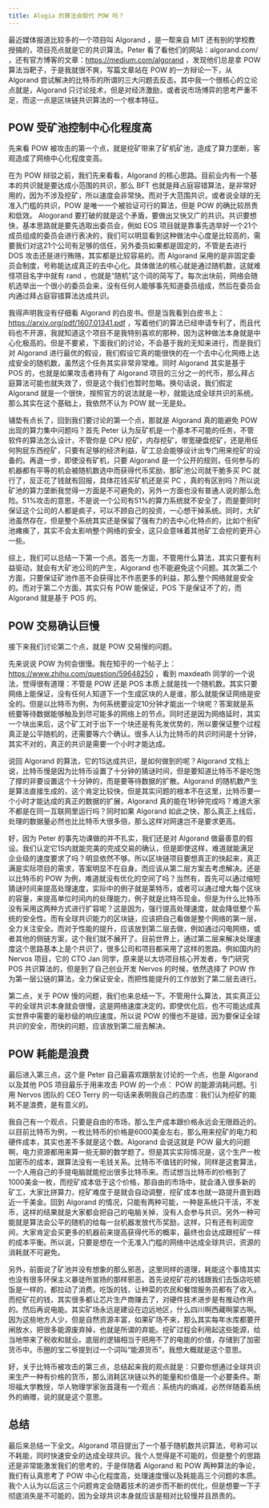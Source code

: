 ```yaml
---
title: Alogia 的算法会取代 POW 吗？
---
```


最近媒体报道比较多的一个项目叫 Algorand ，是一帮来自 MIT 还有别的学校教授搞的，项目亮点就是它的共识算法。Peter 看了看他们的网站：algorand.com/ ，还有官方博客的文章：https://medium.com/algorand ，发现他们总是拿 POW 算法当靶子，于是我就很不爽，写篇文章站在 POW 的一方辩论一下，从 Algorand 尝试解决的比特币的所谓的三大问题去反击。其中我一个很核心的立论点就是，Algorand 只讨论技术，但是对经济激励，或者说市场博弈的思考严重不足，而这一点是区块链共识算法的一个根本特征。

## POW 受矿池控制中心化程度高

先来看 POW 被攻击的第一个点，就是挖矿带来了矿机矿池，造成了算力垄断，客观造成了网络中心化程度变高。

在为 POW 辩驳之前，我们先来看看，Algorand 的核心思路。目前业内有一个基本的共识就是要达成小范围的共识，那么 BFT 也就是拜占庭容错算法，是非常好用的，因为不涉及挖矿，所以速度会非常快。而对于大范围共识，或者说全球的无准入门槛的共识，POW 是唯一一个被验证可行的算法，但是 POW 的确比较昂贵和低效。 Alogorand 要打破的就是这个矛盾，要做出又快又广的共识。共识要想快，基本思路就是要先选取出委员会，例如 EOS 项目就是靠事先选举好一个21个成员组成的委员会进行表决的，我们可以明显看到这种做法中心度是比较高的，需要我们对这21个公司有足够的信任，另外委员如果都是固定的，不管是去进行 DOS 攻击还是进行贿赂，其实都是比较容易的。而 Algorand 采用的是非固定委员会制度，号称能达成真正的去中心化。具体做法的核心就是通过随机数，这就难怪项目名字中就有 rand ，也就是“随机”这个词的简写了。每次出块前，网络会随机选举出一个很小的委员会来，没有任何人能够事先知道委员组成，然后在委员会内通过拜占庭容错算法达成共识。

我得声明我没有仔细看 Algorand 的白皮书。但是当我看到白皮书上：https://arxiv.org/pdf/1607.01341.pdf ，写着他们的算法已经申请专利了，而且代码也不开源，我就知道这个项目不是我特别喜欢的那种，因为这种做法本身就是中心化极高的。但是不要紧，下面我们的讨论，不会基于我的无知来进行，而是我们对 Algorand 进行最优的假设，我们假设它真的能很快的在一个去中心化网络上达成安全的随机数，虽然这个任务其实非常非常难。同时 Algorand 其实是基于 POS 的，也就是如果攻击者持有了 Algorand 项目的三分之一的代币，那么拜占庭算法可能也就失效了，但是这个我们也暂时忽略。换句话说，我们假定 Algorand 就是一个很快，按照官方的说法就是一秒，就能达成全球共识的系统。那么其实在这个基础上，我依然不认为 POW 就一无是处。

铺垫有点长了，回到我们要讨论的第一个点，那就是 Algorand 真的能避免 POW 出现的算力集中问题吗？首先 Peter 认为反矿机是一个基本不可能的任务，不管软件的算法怎么设计，不管你是 CPU 挖矿，内存挖矿，带宽硬盘挖矿，还是用任何狗屁东西挖矿，只要有足够的经济利益，矿工总会能够设计出专门用来挖矿的设备的。再退一步，即使没有矿机，只要 Algorand 是一个公开的规则，任何参与的机器都有平等的机会被随机数选中而获得代币奖励，那矿池公司就干脆多买 PC 就行了，反正花了钱就有回报，具体花钱买矿机还是买 PC ，真的有区别吗？所以说矿池的算力垄断我觉得一方面是不可避免的，另外一方面也没有普通人说的那么危险。51%攻击的意思，不是说一个公司有51%的算力系统就不安全了，而是要同时保证这个公司的人都是疯子，可以不顾自己的投资，一心想干掉系统。同时，大矿池虽然存在，但是整个系统其实还是保留了强有力的去中心化特点的，比如个别矿池瘫痪了，其实不会太影响整个网络的安全，这只会意味着其他矿工会挖的更开心一些。

综上，我们可以总结一下第一个点。首先一方面，不管用什么算法，其实只要有利益驱动，就会有大矿池公司的产生，Algorand 也不能避免这个问题。其次第二个方面，只要保证矿池作恶不会获得比不作恶更多的利益，那么整个网络就是安全的。而对于第二个方面，其实只有 POW 能保证，POS 下是保证不了的，而 Algorand 就是基于 POS 的。

## POW 交易确认巨慢

接下来我们讨论第二个点，就是 POW 交易慢的问题。

先来说说 POW 为何会很慢。我在知乎的一个帖子上：https://www.zhihu.com/question/59648250 ，看到 maxdeath 同学的一个说法，觉得很有道理：不管是 POW 还是 POS 本质上就是找一个随机数。其实只要网络上能保证，没有任何人知道下一个生成区块的人是谁，那么就能保证网络是安全的。但是以比特币为例，为何系统要设定10分钟才能出一个块呢？答案就是系统要等待数据能够触及到尽可能多的网络上的节点。同时还是因为网络延时，其实一个块出来后，这个矿工对于出下一个块还是有先发优势的，所以要保证整个过程真正是公平随机的，还需要等六个确认。很多人认为比特币的共识时间是十分钟，其实不对的，真正的共识是需要一个小时才能达成。

说回 Algorand 的算法，它的1S达成共识，是如何做到的呢？Algorand 文档上说，比特币慢是因为比特币设置了十分钟的猜谜时间，但是要知道比特币不是吃饱了撑的非要设置这个十分钟的，而是要等待数据的扩散。Algorand 的随机数产生是算法直接生成的，这个肯定比较快，但是其实问题的根本不在这里，比特币要一个小时才能达成的真正的数据的扩展，Algorand 真的能在1秒钟完成吗？难道大家不都是在同一互联网里运行吗？同时如果 Algorand 如此之快，那么真正上线后，处理的数据量必然也比比特币大很多倍，那么这样对网速岂不是要求更高。

好，因为 Peter 的事先功课做的并不扎实，我们还是对 Algorand 做最善意的假设。我们认定它1S内就能完美的完成交易的确认，但是即使这样，难道就能满足企业级的速度要求了吗？明显依然不够。所以区块链项目要想真正的快起来，真正满是实际项目的需求，答案明显不在自身。而应该从第二层方案去考虑解决。还是以比特币的 POW 为例，难道就没有优化的空间了吗？当然有，首先可以通过缩短猜谜时间来提高处理速度，实际中的例子就是莱特币，或者可以通过增大每个区块的容量，来提高单位时间内的处理能力，例子就是比特币现金。但是为什么比特币没有采用这两种方式进行扩容呢？这是因为，强行提高处理速度，就会降低整个系统的安全性。而有全球共识能力的区块链，应该把自己看做是整个网络的第一层，全力关注安全。而对于性能的提升，应该放到第二层去做，例如通过闪电网络，或者其他的侧链方案，这个我们就不展开了。目前世界上，通过第二层来解决处理速度这个思路基本上是个共识了，很多公司和项目都采用了这样的思路。例如国内的 Nervos 项目，它的 CTO Jan 同学，原来是以太坊项目核心开发者，专门研究 POS 共识算法的，但是到了自己创业开发 Nervos 的时候，依然选择了 POW 作为第一层公链的算法，全力保证安全，而把性能提升的工作放到了第二层去进行。

第二点，关于 POW 慢的问题，我们也来总结一下。不管用什么算法，其实真正公平的全球共识本身就会很慢，这是网络速度决定的。即使优化后，也不可能达成真实世界中需要的毫秒级的响应速度。所以说 POW 的慢也不是错，因为要保证全球共识的安全，而快的问题，应该放到第二层去解决。

## POW 耗能是浪费

最后进入第三点，这个是 Peter 自己最喜欢跟朋友讨论的一个点，也是 Algorand 以及其他 POS 项目最乐于用来攻击 POW 的一个点： POW 的能源消耗问题。引用 Nervos 团队的 CEO Terry 的一句话来表明我自己的态度：我们认为挖矿的能耗不是浪费，是有意义的。

我自己有一个观点，只要是自由的市场，那么生产成本跟价格永远会无限趋近的。以目前比特币为例，一枚比特币的价格是6000美金左右，那么用来挖矿的电力和硬件成本，其实也差不多就是这个数。Algorand 会说这就是 POW 最大的问题啊，电力资源都用来算一些无聊的数学题了。但是其实实际情况是，这个生产一枚加密币的成本，跟算法没有一毛钱关系。比特币不值钱的时候，同样是这套算法，一个人用自己的手提电脑就能挖出很多比特币来。而试想当比特币的价格到了1000美金一枚，而挖矿成本低于这个价格，那自由的市场中，就会涌入很多新的矿工，大家比拼算力，挖矿难度于是就会自动调整，挖矿成本也就一路提升直到趋近一千美金。回到 Algorand 的情况，只能有两种可能，一种是系统只干活，不发币，这样的结果就是大家都会把自己的电脑关掉，没有人会参与共识。另外一种可能就是算法会公平的随机的给每一台机器发放代币奖励，这样，只有还有利润空间，大家肯定会买更多的机器前来提高获得代币的概率，最终也会达成跟挖矿一样的成本平衡。所以说，只要是想在一个无准入门槛的网络中达成全球共识，资源的消耗就不可避免。

另外，前面说了矿池并没有想象的那么邪恶，这里同样的道理，耗能这个事情其实也没有很多环保主义暴徒所宣扬的那样邪恶。首先说挖矿花的钱跟我们去饭店吃顿饭是一样的，都拉动了消费。吃饭的钱，让种菜的农民和餐馆服务员都有了收入。而挖矿花的钱，其实很多都让芯片生产商赚去了，对硬件技术进步是有推动作用的。然后再说电能。其实矿场永远是建设在边远地区，什么四川啊西藏啊蒙古啊。因为这些地方人少，但是自然资源丰富，如果矿场不来，那么其实每年水库都要开闸放水，把很多能源废弃掉，也就是所谓的弃能。挖矿过程会利用起这些能源，给当地带来了税收和就业。底层的逻辑相当于把用不了的电能的价值，存储到了加密货币中。币圈的宝二爷提到过一个词叫“能源货币”，我想大概就是这个意思。

好，关于比特币被攻击的第三点，总结起来我的观点就是：只要你想通过全球共识来生产一种有价格的货币，那么消耗区块链以外的能量和价值是一个必要条件。斯坦福大学教授，华人物理学家张首晟有一个观点：系统内的熵减，必然伴随着系统外的熵赠，说的就是这个意思。

## 总结

最后来总结一下全文。Algorand 项目提出了一个基于随机数共识算法，号称可以不耗能，同时快速安全的达成全球共识。我个人觉得是不可能的，但是整个的思路还是非常能激发我们的思考的，于是伴随着 Algorand 和 POW 两种算法的争论，我们有认真思考了 POW 中心化程度高，处理速度慢以及耗能高三个问题的本质。我个人认为以后这三个问题肯定会随着技术的进步而不断的优化，但是想要一下子彻底消失是不可能的，因为全球共识本身就应该是相对比较慢并且昂贵的。
